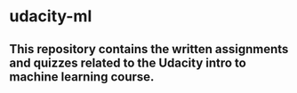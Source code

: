 # udacity-ml

## This repository contains the written assignments and quizzes related to the Udacity intro to machine learning course.
